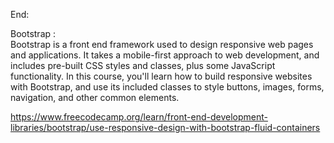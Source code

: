 End:

Bootstrap : </br>
Bootstrap is a front end framework used to design responsive web pages and applications. 
It takes a mobile-first approach to web development, and includes pre-built CSS styles and classes, plus some JavaScript functionality.
In this course, you'll learn how to build responsive websites with Bootstrap, and use its included classes to style buttons, images, forms, navigation, 
and other common elements.

https://www.freecodecamp.org/learn/front-end-development-libraries/bootstrap/use-responsive-design-with-bootstrap-fluid-containers
